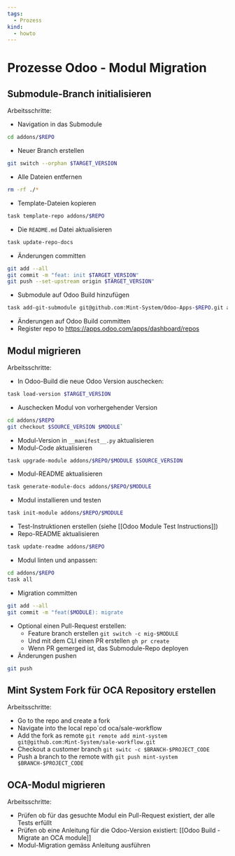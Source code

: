 ```yaml
---
tags:
  - Prozess
kind:
  - howto
---
```

# Prozesse Odoo - Modul Migration

## Submodule-Branch initialisieren

Arbeitsschritte:

* Navigation in das Submodule 

```bash
cd addons/$REPO
```

* Neuer Branch erstellen
```bash
git switch --orphan $TARGET_VERSION
```

* Alle Dateien entfernen

```bash
rm -rf ./*
```

* Template-Dateien kopieren

```bash
task template-repo addons/$REPO
```

* Die `README.md` Datei aktualisieren 

```bash
task update-repo-docs
```

* Änderungen committen

```bash
git add --all
git commit -m "feat: init $TARGET_VERSION"
git push --set-upstream origin $TARGET_VERSION"
```

* Submodule auf Odoo Build hinzufügen

```bash
task add-git-submodule git@github.com:Mint-System/Odoo-Apps-$REPO.git addons/$REPO
```

* Änderungen auf Odoo Build committen
* Register repo to <https://apps.odoo.com/apps/dashboard/repos>

## Modul migrieren

Arbeitsschritte:

* In Odoo-Build die neue Odoo Version auschecken: 

```bash
task load-version $TARGET_VERSION
```

* Auschecken Modul von vorhergehender Version

```bash
cd addons/$REPO
git checkout $SOURCE_VERSION $MODULE`
```

* Modul-Version in `__manifest__.py` aktualisieren
* Modul-Code aktualisieren

```bash
task upgrade-module addons/$REPO/$MODULE $SOURCE_VERSION
```

* Modul-README aktualisieren

```bash
task generate-module-docs addons/$REPO/$MODULE
```

* Modul installieren und testen

```bash
task init-module addons/$REPO/$MODULE
```

* Test-Instruktionen erstellen (siehe [[Odoo Module Test Instructions]])
* Repo-README aktualisieren

```bash
task update-readme addons/$REPO
```

* Modul linten und anpassen:

```bash
cd addons/$REPO
task all
```

* Migration committen

```bash
git add --all
git commit -m "feat($MODULE): migrate
```

* Optional einen Pull-Request erstellen:
	* Feature branch erstellen `git switch -c mig-$MODULE`
	* Und mit dem CLI einen PR erstellen `gh pr create`
	* Wenn PR gemerged ist, das Submodule-Repo deployen
* Änderungen pushen

```bash
git push
```

## Mint System Fork für OCA Repository erstellen

Arbeitsschritte:

* Go to the repo and create a fork
* Navigate into the local repo`cd oca/sale-workflow
* Add the fork as remote `git remote add mint-system git@github.com:Mint-System/sale-workflow.git`
* Checkout a customer branch `git switc -c $BRANCH-$PROJECT_CODE`
* Push a branch to the remote with `git push mint-system $BRANCH-$PROJECT_CODE`

## OCA-Modul migrieren

Arbeitsschritte:

* Prüfen ob für das gesuchte Modul ein Pull-Request existiert, der alle Tests erfüllt
* Prüfen ob eine Anleitung für die Odoo-Version existiert: [[Odoo Build - Migrate an OCA module]]
* Modul-Migration gemäss Anleitung ausführen